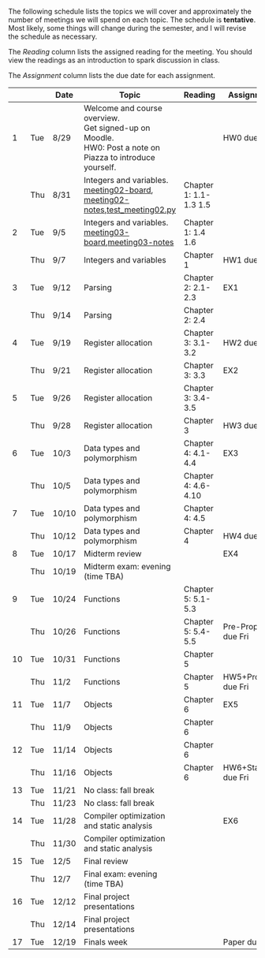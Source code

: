 The following schedule lists the topics we will cover and approximately the number of meetings we will spend on each topic. The schedule is **tentative**. Most likely, some things will change during the semester, and I will revise the schedule as necessary.

The _Reading_ column lists the assigned reading for the meeting. You should view the readings as an introduction to spark discussion in class.

The _Assignment_ column lists the due date for each assignment.

|   |   | Date | Topic | Reading | Assignment
|---|---|------|-------|---------|----------- 
|1 | Tue | 8/29 | Welcome and course overview.<br/> Get signed-up on Moodle.<br/> HW0: Post a note on Piazza to introduce yourself. |  | HW0 due Wed
| | Thu | 8/31 | Integers and variables.<br/>[meeting02-board], [meeting02-notes],[test_meeting02.py] | Chapter 1: 1.1-1.3 1.5 | 
|2 | Tue | 9/5 | Integers and variables.<br/>[meeting03-board],[meeting03-notes] | Chapter 1: 1.4 1.6 | 
| | Thu | 9/7 | Integers and variables | Chapter 1 | HW1 due Fri
|3 | Tue | 9/12 | Parsing | Chapter 2: 2.1-2.3 | EX1
| | Thu | 9/14 | Parsing | Chapter 2: 2.4 | 
|4 | Tue | 9/19 | Register allocation | Chapter 3: 3.1-3.2 | HW2 due Tue
| | Thu | 9/21 | Register allocation | Chapter 3: 3.3 | EX2
|5 | Tue | 9/26 | Register allocation | Chapter 3: 3.4-3.5 | 
| | Thu | 9/28 | Register allocation | Chapter 3 | HW3 due Fri
|6 | Tue | 10/3 | Data types and polymorphism | Chapter 4: 4.1-4.4 | EX3
| | Thu | 10/5 | Data types and polymorphism | Chapter 4: 4.6-4.10 | 
|7 | Tue | 10/10 | Data types and polymorphism | Chapter 4: 4.5 | 
| | Thu | 10/12 | Data types and polymorphism | Chapter 4 | HW4 due Fri
|8 | Tue | 10/17 | Midterm review |  | EX4
| | Thu | 10/19 | Midterm exam: evening (time TBA) |  | 
|9 | Tue | 10/24 | Functions | Chapter 5: 5.1-5.3 | 
| | Thu | 10/26 | Functions | Chapter 5: 5.4-5.5 | Pre-Proposal due Fri
|10 | Tue | 10/31 | Functions | Chapter 5 | 
| | Thu | 11/2 | Functions | Chapter 5 | HW5+Proposal due Fri
|11 | Tue | 11/7 | Objects | Chapter 6 | EX5
| | Thu | 11/9 | Objects | Chapter 6 | 
|12 | Tue | 11/14 | Objects | Chapter 6 | 
| | Thu | 11/16 | Objects | Chapter 6 | HW6+Status due Fri
|13 | Tue | 11/21 | No class: fall break |  | 
| | Thu | 11/23 | No class: fall break |  | 
|14 | Tue | 11/28 | Compiler optimization and static analysis  |  | EX6
| | Thu | 11/30 | Compiler optimization and static analysis  |  | 
|15 | Tue | 12/5 | Final review |  | 
| | Thu | 12/7 | Final exam: evening (time TBA) |  | 
|16 | Tue | 12/12 | Final project presentations |  | 
| | Thu | 12/14 | Final project presentations |  |
|17 | Tue | 12/19 | Finals week |  | Paper due Sun

[meeting02-board]: meetings/meeting02.pdf
[meeting02-notes]: meetings/meeting02-ch1.pdf
[test_meeting02.py]: meetings/test_meeting02.py
[meeting03-board]: meetings/meeting03.pdf
[meeting03-notes]: meetings/meeting03-ch1.pdf
